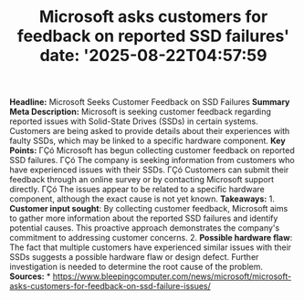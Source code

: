 ﻿---
title: "Microsoft asks customers for feedback on reported SSD failures'
date: '2025-08-22T04:57:59"
category: "Markets"
summary: ""
slug: "microsoft asks customers for feedback on reported ssd failur"
source_urls:
  - "https://www.bleepingcomputer.com/news/microsoft/microsoft-asks-customers-for-feedback-on-ssd-failure-issues/"
seo:
  title: "Microsoft asks customers for feedback on reported SSD failures | Hash n Hedge'
  description: '"
  keywords: ["news", "markets", "brief"]
---
**Headline:** Microsoft Seeks Customer Feedback on SSD Failures  **Summary Meta Description:** Microsoft is seeking customer feedback regarding reported issues with Solid-State Drives (SSDs) in certain systems. Customers are being asked to provide details about their experiences with faulty SSDs, which may be linked to a specific hardware component.  **Key Points:**  ΓÇó Microsoft has begun collecting customer feedback on reported SSD failures. ΓÇó The company is seeking information from customers who have experienced issues with their SSDs. ΓÇó Customers can submit their feedback through an online survey or by contacting Microsoft support directly. ΓÇó The issues appear to be related to a specific hardware component, although the exact cause is not yet known.  **Takeaways:**  1. **Customer input sought**: By collecting customer feedback, Microsoft aims to gather more information about the reported SSD failures and identify potential causes. This proactive approach demonstrates the company's commitment to addressing customer concerns. 2. **Possible hardware flaw**: The fact that multiple customers have experienced similar issues with their SSDs suggests a possible hardware flaw or design defect. Further investigation is needed to determine the root cause of the problem.  **Sources:**  * https://www.bleepingcomputer.com/news/microsoft/microsoft-asks-customers-for-feedback-on-ssd-failure-issues/ 
